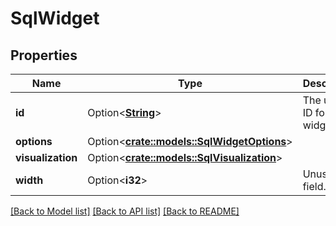 # SqlWidget

## Properties

Name | Type | Description | Notes
------------ | ------------- | ------------- | -------------
**id** | Option<[**String**](String.md)> | The unique ID for this widget. | [optional]
**options** | Option<[**crate::models::SqlWidgetOptions**](SqlWidgetOptions.md)> |  | [optional]
**visualization** | Option<[**crate::models::SqlVisualization**](SqlVisualization.md)> |  | [optional]
**width** | Option<**i32**> | Unused field. | [optional]

[[Back to Model list]](../README.md#documentation-for-models) [[Back to API list]](../README.md#documentation-for-api-endpoints) [[Back to README]](../README.md)


